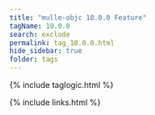 ```yaml
---
title: "mulle-objc 10.0.0 Feature"
tagName: 10.0.0
search: exclude
permalink: tag_10.0.0.html
hide_sidebar: true
folder: tags
---
```


{% include taglogic.html %}

{% include links.html %}
